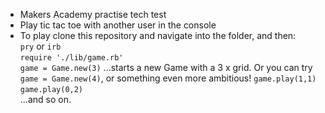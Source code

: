 * Makers Academy practise tech test
* Play tic tac toe with another user in the console
* To play clone this repository and navigate into the folder, and then:  
`pry` or `irb`  
`require './lib/game.rb'`  
`game = Game.new(3)` 
...starts a new Game with a 3 x grid.  Or you can try `game = Game.new(4)`, or something even more ambitious!
`game.play(1,1)`  
`game.play(0,2)`  
...and so on.  

